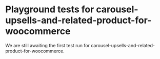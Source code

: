 # Playground tests for carousel-upsells-and-related-product-for-woocommerce
We are still awaiting the first test run for carousel-upsells-and-related-product-for-woocommerce.
